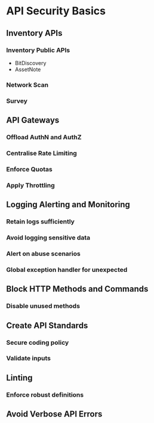 # API Security Basics
## Inventory APIs
### Inventory Public APIs
- BitDiscovery
- AssetNote
### Network Scan
### Survey
## API Gateways
### Offload AuthN and AuthZ
### Centralise Rate Limiting
### Enforce Quotas
### Apply Throttling
## Logging Alerting and Monitoring
### Retain logs sufficiently
### Avoid logging sensitive data
### Alert on abuse scenarios
### Global exception handler for unexpected
## Block HTTP Methods and Commands
### Disable unused methods
## Create API Standards
### Secure coding policy
### Validate inputs
## Linting
### Enforce robust definitions
## Avoid Verbose API Errors